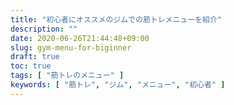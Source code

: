 ```yaml
---
title: "初心者にオススメのジムでの筋トレメニューを紹介"
description: ""
date: 2020-06-26T21:44:48+09:00
slug: gym-menu-for-biginner
draft: true
toc: true
tags: [ "筋トレのメニュー" ]
keywords: [ "筋トレ", "ジム", "メニュー", "初心者" ]
---
```

